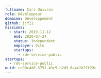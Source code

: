 ```yaml
---
fullname: Carl Quivron
role: Développeur
domaine: Développement
github: jjf21
missions:
  - start: 2019-11-12
    end: 2020-07-24
    status: independent
    employer: Octo
    startups:
      - rdv-service-public
startups:
  - rdv-service-public
uuid: cc99c4d0-5751-43c5-b2d3-6a4c2d27f23e
---
```


